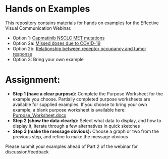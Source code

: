 Hands on Examples
================

This repository contains materials for hands on examples for the
Effective Visual Communication Webinar.

  - Option 1: [Capmatinib NSCLC MET
    mutations](Capmatinib_NSCLC_MET_mutations/)
  - Option 2a: [Missed doses due to
    COVID-19](Missed_Doses_Due_to_COVID/)
  - Option 2b: [Relationship between receptor occupancy and tumor
    response](Receptor_Occupancy_Tumor_Response/)
  - Option 3: Bring your own example

# Assignment:

  - **Step 1 (have a clear purpose):** Complete the Purpose Worksheet
    for the example you choose. Partially completed purpose worksheets
    are available for supplied examples. If you choose to bring your own
    example, a blank purpose worksheet is available here:
    [Purpose\_Worksheet.docx](Purpose_Worksheet.docx)
  - **Step 2 (show the data clearly):** Select what data to display, and
    how to display it, iterate through a few alternatives in quick
    sketches
  - **Step 3 (make the message obvious):** Choose a graph or two from
    the previous step, and refine to make the message obvious

Please submit your examples ahead of Part 2 of the webinar for
discussion/feedback
